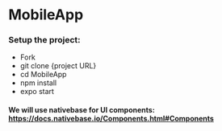# MobileApp
### Setup the project:
-  Fork
- git clone {project URL}
- cd MobileApp
- npm install
- expo start

#### We will use nativebase for UI components: https://docs.nativebase.io/Components.html#Components
